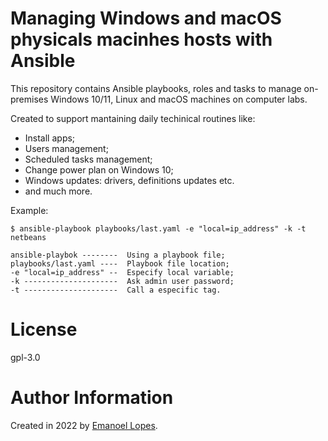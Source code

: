 # Managing Windows and macOS physicals macinhes hosts with Ansible

This repository contains Ansible playbooks, roles and tasks to manage on-premises Windows 10/11, Linux and macOS machines on computer labs. 

Created to support mantaining daily techinical routines like: 
- Install apps;
- Users management;
- Scheduled tasks management;
- Change power plan on Windows 10;
- Windows updates: drivers, definitions updates etc.
- and much more.

Example:

```shell
$ ansible-playbook playbooks/last.yaml -e "local=ip_address" -k -t netbeans
```
```
ansible-playbok --------  Using a playbook file;
playbooks/last.yaml ----  Playbook file location;
-e "local=ip_address" --  Especify local variable;
-k ---------------------  Ask admin user password;
-t ---------------------  Call a especific tag.
``` 

# License

gpl-3.0

# Author Information

Created in 2022 by [Emanoel Lopes](http://emanoel.pro.br).
